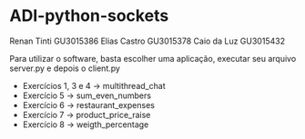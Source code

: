 # ADI-python-sockets

Renan Tinti    GU3015386
Elias Castro   GU3015378
Caio da Luz    GU3015432

Para utilizar o software, basta escolher uma aplicação, executar seu arquivo server.py e depois o client.py

- Exercícios 1, 3 e 4 -> multithread_chat
- Exercício 5 -> sum_even_numbers
- Exercício 6 -> restaurant_expenses
- Exercício 7 -> product_price_raise
- Exercício 8 -> weigth_percentage
